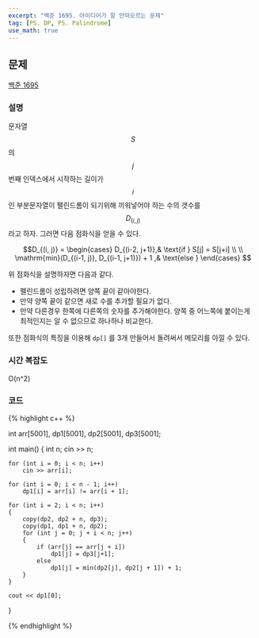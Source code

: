 ```yaml
---
excerpt: "백준 1695. 아이디어가 잘 안떠오르는 문제"
tag: [PS. DP, PS. Palindrome]
use_math: true
---
```

## 문제

[백준 1695](https://www.acmicpc.net/problem/1695)


### 설명

문자열 $$S$$ 의 $$j$$ 번째 인덱스에서 시작하는 길이가 $$i$$ 인 부분문자열이 팰린드롬이 되기위해 끼워넣어야 하는 수의 갯수를  $$D_{(i, j)}$$ 라고 하자. 그러면 다음 점화식을 얻을 수 있다.

$$D_{(i, j)} = 
\begin{cases}
 D_{(i-2, j+1)},&    \text{if } S[j] = S[j+i] \\ \\
 \mathrm{min}(D_{(i-1, j)}, D_{(i-1, j+1)}) + 1  ,& \text{else } 
\end{cases}
$$


위 점화식을 설명하자면 다음과 같다. 
+ 펠린드롬이 성립하려면 양쪽 끝이 같아야한다.
+ 만약 양쪽 끝이 같으면 새로 수를 추가할 필요가 없다.
+ 만약 다른경우 한쪽에 다른쪽의 숫자를 추가해야한다. 양쪽 중 어느쪽에 붙이는게 최적인지는 알 수 없으므로 하나하나 비교한다.

또한 점화식의 특징을 이용해 ```dp[]``` 를 3개 만들어서 돌려써서 메모리를 아낄 수 있다. 


### 시간 복잡도

O(n^2)

### 코드

{% highlight c++ %}

int arr[5001], dp1[5001], dp2[5001], dp3[5001];

int main()
{
	int n;
	cin >> n;

	for (int i = 0; i < n; i++)
		cin >> arr[i];
	
	for (int i = 0; i < n - 1; i++)
		dp1[i] = arr[i] != arr[i + 1];
	
	for (int i = 2; i < n; i++)
	{
		copy(dp2, dp2 + n, dp3);
		copy(dp1, dp1 + n, dp2);
		for (int j = 0; j + i < n; j++)
		{
			if (arr[j] == arr[j + i])
				dp1[j] = dp3[j+1];
			else
				dp1[j] = min(dp2[j], dp2[j + 1]) + 1;
		}
	}
	
	cout << dp1[0];

}

{% endhighlight %}